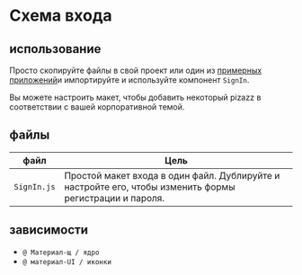 # Схема входа

## использование

Просто скопируйте файлы в свой проект или один из [примерных приложений](https://github.com/mui-org/material-ui/tree/master/examples)и импортируйте и используйте компонент `SignIn`.

Вы можете настроить макет, чтобы добавить некоторый pizazz в соответствии с вашей корпоративной темой.

## файлы

| файл        | Цель                                                                                                    |
| ----------- | ------------------------------------------------------------------------------------------------------- |
| `SignIn.js` | Простой макет входа в один файл. Дублируйте и настройте его, чтобы изменить формы регистрации и пароля. |

## зависимости

- `@ Материал-щ / ядро`
- `@ материал-UI / иконки`